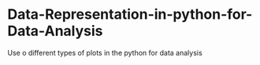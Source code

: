 # Data-Representation-in-python-for-Data-Analysis
Use o different types of plots in the python for data analysis
